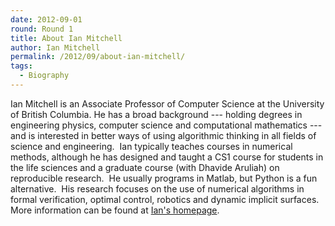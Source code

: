 ```yaml
---
date: 2012-09-01
round: Round 1
title: About Ian Mitchell
author: Ian Mitchell
permalink: /2012/09/about-ian-mitchell/
tags:
  - Biography
---
```

Ian Mitchell is an Associate Professor of Computer Science at the University of British Columbia. He has a broad background --- holding degrees in engineering physics, computer science and computational mathematics --- and is interested in better ways of using algorithmic thinking in all fields of science and engineering.  Ian typically teaches courses in numerical methods, although he has designed and taught a CS1 course for students in the life sciences and a graduate course (with Dhavide Aruliah) on reproducible research.  He usually programs in Matlab, but Python is a fun alternative.  His research focuses on the use of numerical algorithms in formal verification, optimal control, robotics and dynamic implicit surfaces.  More information can be found at <a href="http://www.cs.ubc.ca/~mitchell" target="_blank">Ian's homepage</a>.
